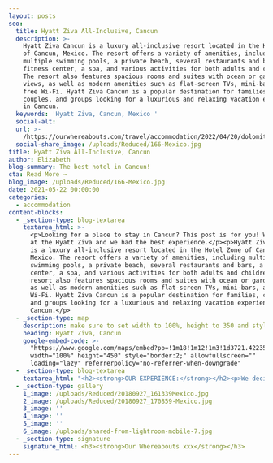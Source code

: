 ```yaml
---
layout: posts
seo:
  title: Hyatt Ziva All-Inclusive, Cancun
  description: >-
    Hyatt Ziva Cancun is a luxury all-inclusive resort located in the Hotel Zone
    of Cancun, Mexico. The resort offers a variety of amenities, including
    multiple swimming pools, a private beach, several restaurants and bars, a
    fitness center, a spa, and various activities for both adults and children.
    The resort also features spacious rooms and suites with ocean or garden
    views, as well as modern amenities such as flat-screen TVs, mini-bars, and
    free Wi-Fi. Hyatt Ziva Cancun is a popular destination for families,
    couples, and groups looking for a luxurious and relaxing vacation experience
    in Cancun.
  keywords: 'Hyatt Ziva, Cancun, Mexico '
  social-alt:
  url: >-
    /https://ourwhereabouts.com/travel/accommodation/2022/04/20/dolomites-travel-guide.html
  social-share_image: /uploads/Reduced/166-Mexico.jpg
title: Hyatt Ziva All-Inclusive, Cancun
author: Elizabeth
blog-summary: The best hotel in Cancun!
cta: Read More →
blog_image: /uploads/Reduced/166-Mexico.jpg
date: 2021-05-22 00:00:00
categories:
  - accommodation
content-blocks:
  - _section-type: blog-textarea
    textarea_html: >-
      <p>Looking for a place to stay in Cancun? This post is for you! We stayed
      at the Hyatt Ziva and we had the best experience.</p><p>Hyatt Ziva Cancun
      is a luxury all-inclusive resort located in the Hotel Zone of Cancun,
      Mexico. The resort offers a variety of amenities, including multiple
      swimming pools, a private beach, several restaurants and bars, a fitness
      center, a spa, and various activities for both adults and children. The
      resort also features spacious rooms and suites with ocean or garden views,
      as well as modern amenities such as flat-screen TVs, mini-bars, and free
      Wi-Fi. Hyatt Ziva Cancun is a popular destination for families, couples,
      and groups looking for a luxurious and relaxing vacation experience in
      Cancun.</p>
  - _section-type: map
    description: make sure to set width to 100%, height to 350 and style to border 2
    heading: Hyatt Ziva, Cancun
    google-embed-code: >-
      "https://www.google.com/maps/embed?pb=!1m18!1m12!1m3!1d3721.4223523274477!2d-86.74660347679031!3d21.135583840971414!2m3!1f0!2f0!3f0!3m2!1i1024!2i768!4f13.1!3m3!1m2!1s0x8f4c28a07503798b%3A0x5754071fee7a21aa!2sHyatt%20Ziva%20Cancun!5e0!3m2!1sen!2sil!4v1653841667899!5m2!1sen!2sil"
      width="100%" height="450" style="border:2;" allowfullscreen=""
      loading="lazy" referrerpolicy="no-referrer-when-downgrade"
  - _section-type: blog-textarea
    textarea_html: "<h2><strong>OUR EXPERIENCE:</strong></h2><p>We decided to end our trip in Mexico at an all-inclusive hotel it is one of the most unique resorts we have been to. Between the atmosphere, proximity to the beach to the room, and events, we had the best time.</p><h2><strong>LOCATION:</strong></h2><p>20-30 minute drive from Cancun Airport.</p><p>10-minute walk to the Coco Bongo.</p><p>\_</p><h2><strong>PARKING:</strong></h2><p>Free Park available.</p><p>\_</p><h2><strong>HOTEL DETAILS:</strong></h2><p>The <strong>Hyatt Ziva</strong> <strong>Cancun </strong>hotel, located on the white sands of an idyllic beach on the Riviera Maya and offers an exclusive all-inclusive experience. They have 547 luxury rooms surrounded by lush gardens and amazing views. In addition, there are <strong>8 on-site restaurants</strong> serving international cuisine and <strong>4 bars.</strong> Some of the<strong> luxurious facilities </strong>include<strong> 3 infinity pools, a spa</strong>,<strong> and a fitness center.</strong> There’s also an immense variety of options for outside activities in the area including adventure and water sports.</p><p>\_</p><p>\_</p><p>\_</p><h2><strong>ROOM TYPE WE STAYED IN:</strong></h2><p><strong><em>Turquoize Sky Ocean Front Master King</em></strong></p><p>The room has a few perks such as a <strong>jacuzzi on the balcony</strong>, a tablet where you can order room service, and <strong>a private butler</strong> who's available by WhatsApp to your every need, <strong>access to the adults-only pool</strong> made only for guests staying in the Turquoize building, and <strong>free entrance to the spa pools</strong> for every day until 17:00.</p><p>\_</p><p>\_</p><h2><strong>PRICE:</strong></h2><p>The average cost is 456$ per night.</p><p>\_</p><p>\_</p><h2><strong>COMFORT LEVEL:</strong></h2><p>10/10! The bed was large and comfortable, the layout of the space was ideal and the pools were never crowded.</p><p>\_</p><h2><strong>VIEWS TO EXPECT ON PROPERTY:</strong></h2><p>Amazing views can be found everywhere you go. From the design of the place to the beautiful lighthouse, and watching the sunset on the ocean from the jacuzzi on your balcony. There’s always something beautiful to see.</p><p>\_</p><h2><strong>DINING:</strong></h2><p>For an all-inclusive resort, I was thoroughly impressed with the quality of food as it was some of the best I’ve had. Every single restaurant had a variety of options with the most delicious flavoring. So you’re truly spoiled here with all the several course meals, including dessert and wine! <strong>RESTAURANTS:</strong></p><ul><li><strong>La Bastille -</strong> Elegant French Cuisine. Exclusively for adults. Dress code: Formal.</li><li><strong>El Mercado - </strong>Gourmet buffet dining. Dress code: Dry Casual.</li><li><strong>The Moongate - </strong>Grill. The open kitchen places you in the center of the action and is a fun sight. Dress code: Smart Casual.</li><li><strong>Tradewinds -</strong> A relaxed grill by day and a classic steakhouse by night.</li><li><strong>Lorenzo's -</strong> Italian Cuisine. Dress code: Lunch- dry casual. Dinner-Smart Casual.</li><li><strong>Habaneros - </strong>Mouthwatering tacos, fresh seafood ceviches, and zesty agua chiles are served right on the beach. Dress code: Lunch – dry casual. Dinner – Smart Casual.</li><li><strong>Casa Café -</strong> Sip on specialty coffee drinks and snack on scrumptious pastries. open 6 AM-11 PM</li><li><strong>Dips and Sips and</strong> <strong>food truck -</strong> They serve something new every day.</li><li><strong>Chevy's -</strong> American food. The design is a classic all-American diner. Dress code: Casual.</li><li><strong>Pasteles -</strong> Dessert parlor. Heaven for sweet tooth people.</li></ul><p><strong>HOTEL BARS:</strong></p><ul><li><strong>Saasil Bar</strong></li><li><strong>Juana Margarita bar</strong></li><li><strong>Tres CerveZa's - </strong>the hotel has its own brew of beer.</li><li><strong>Punta Vista -</strong> Exclusively for adults staying in Turquoise. Punta Vista’s infinity pool is the perfect place for an afternoon drink, a pre-dinner cocktail, or a relaxing nightcap.</li></ul><p>\_</p><p>\_</p><h2><strong>ACCOMMODATIONS AND AMENITIES:</strong></h2><p>Accommodations &amp; Amenities include the private beach, all-inclusive service, access to the restaurants, room service, 2/3 swimming pools, night-time entertainment, and organized sports activities.</p><p>\_</p><p>\_</p><p>\_</p><p>\_</p><h2><strong>BEST SEASON TO VISIT:</strong></h2><p>We stayed here at the end of September. The best season to visit is between April and October as there are fewer people around and the weather is most ideal. The temperatures are also between 20-26 Celsius.</p>"
  - _section-type: gallery
    1_image: /uploads/Reduced/20180927_161339Mexico.jpg
    2_image: /uploads/Reduced/20180927_170859-Mexico.jpg
    3_image: ''
    4_image: ''
    5_image: ''
    6_image: /uploads/shared-from-lightroom-mobile-7.jpg
  - _section-type: signature
    signature_html: <h3><strong>Our Whereabouts xxx</strong></h3>
---
```

